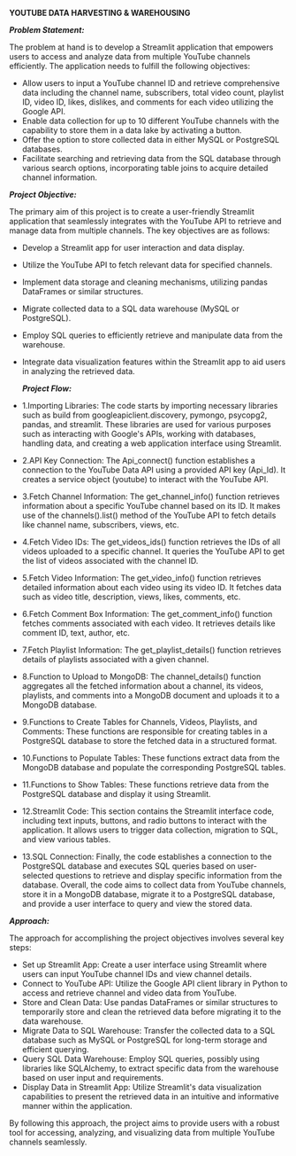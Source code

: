 ******YOUTUBE DATA HARVESTING & WAREHOUSING******



***Problem Statement:***

The problem at hand is to develop a Streamlit application that empowers users to access and analyze data from multiple YouTube channels efficiently. The application needs to fulfill the following objectives:
* Allow users to input a YouTube channel ID and retrieve comprehensive data including the channel name, subscribers, total video count, playlist ID, video ID, likes, dislikes, and comments for each video utilizing the Google API.
* Enable data collection for up to 10 different YouTube channels with the capability to store them in a data lake by activating a button.
* Offer the option to store collected data in either MySQL or PostgreSQL databases.
* Facilitate searching and retrieving data from the SQL database through various search options, incorporating table joins to acquire detailed channel information.



***Project Objective:***

The primary aim of this project is to create a user-friendly Streamlit application that seamlessly integrates with the YouTube API to retrieve and manage data from multiple channels. The key objectives are as follows:
* Develop a Streamlit app for user interaction and data display.
* Utilize the YouTube API to fetch relevant data for specified channels.
* Implement data storage and cleaning mechanisms, utilizing pandas DataFrames or similar structures.
* Migrate collected data to a SQL data warehouse (MySQL or PostgreSQL).
* Employ SQL queries to efficiently retrieve and manipulate data from the warehouse.
* Integrate data visualization features within the Streamlit app to aid users in analyzing the retrieved data.




  ***Project Flow:***

* 1.Importing Libraries: The code starts by importing necessary libraries such as build from googleapiclient.discovery, pymongo, psycopg2, pandas, and streamlit. These libraries are used for various purposes such as interacting with Google's APIs, working with databases, handling data, and creating a web application interface using Streamlit.
* 2.API Key Connection: The Api_connect() function establishes a connection to the YouTube Data API using a provided API key (Api_Id). It creates a service object (youtube) to interact with the YouTube API.
* 3.Fetch Channel Information: The get_channel_info() function retrieves information about a specific YouTube channel based on its ID. It makes use of the channels().list() method of the YouTube API to fetch details like channel name, subscribers, views, etc.
* 4.Fetch Video IDs: The get_videos_ids() function retrieves the IDs of all videos uploaded to a specific channel. It queries the YouTube API to get the list of videos associated with the channel ID.
* 5.Fetch Video Information: The get_video_info() function retrieves detailed information about each video using its video ID. It fetches data such as video title, description, views, likes, comments, etc.
* 6.Fetch Comment Box Information: The get_comment_info() function fetches comments associated with each video. It retrieves details like comment ID, text, author, etc.
* 7.Fetch Playlist Information: The get_playlist_details() function retrieves details of playlists associated with a given channel.
* 8.Function to Upload to MongoDB: The channel_details() function aggregates all the fetched information about a channel, its videos, playlists, and comments into a MongoDB document and uploads it to a MongoDB database.
* 9.Functions to Create Tables for Channels, Videos, Playlists, and Comments: These functions are responsible for creating tables in a PostgreSQL database to store the fetched data in a structured format.
* 10.Functions to Populate Tables: These functions extract data from the MongoDB database and populate the corresponding PostgreSQL tables.
* 11.Functions to Show Tables: These functions retrieve data from the PostgreSQL database and display it using Streamlit.
* 12.Streamlit Code: This section contains the Streamlit interface code, including text inputs, buttons, and radio buttons to interact with the application. It allows users to trigger data collection, migration to SQL, and view various tables.
* 13.SQL Connection: Finally, the code establishes a connection to the PostgreSQL database and executes SQL queries based on user-selected questions to retrieve and display specific information from the database.
Overall, the code aims to collect data from YouTube channels, store it in a MongoDB database, migrate it to a PostgreSQL database, and provide a user interface to query and view the stored data.




***Approach:***

The approach for accomplishing the project objectives involves several key steps:
* Set up Streamlit App: Create a user interface using Streamlit where users can input YouTube channel IDs and view channel details.
* Connect to YouTube API: Utilize the Google API client library in Python to access and retrieve channel and video data from YouTube.
* Store and Clean Data: Use pandas DataFrames or similar structures to temporarily store and clean the retrieved data before migrating it to the data warehouse.
* Migrate Data to SQL Warehouse: Transfer the collected data to a SQL database such as MySQL or PostgreSQL for long-term storage and efficient querying.
* Query SQL Data Warehouse: Employ SQL queries, possibly using libraries like SQLAlchemy, to extract specific data from the warehouse based on user input and requirements.
* Display Data in Streamlit App: Utilize Streamlit's data visualization capabilities to present the retrieved data in an intuitive and informative manner within the application.

By following this approach, the project aims to provide users with a robust tool for accessing, analyzing, and visualizing data from multiple YouTube channels seamlessly.






